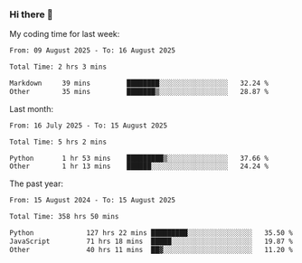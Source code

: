 ### Hi there 👋

My coding time for last week:

<!--START_SECTION:week-->

```txt
From: 09 August 2025 - To: 16 August 2025

Total Time: 2 hrs 3 mins

Markdown     39 mins         ████████░░░░░░░░░░░░░░░░░   32.24 %
Other        35 mins         ███████▒░░░░░░░░░░░░░░░░░   28.87 %
```

<!--END_SECTION:week-->

Last month:

<!--START_SECTION:month-->

```txt
From: 16 July 2025 - To: 15 August 2025

Total Time: 5 hrs 2 mins

Python       1 hr 53 mins    █████████▒░░░░░░░░░░░░░░░   37.66 %
Other        1 hr 13 mins    ██████░░░░░░░░░░░░░░░░░░░   24.24 %
```

<!--END_SECTION:month-->

The past year:

<!--START_SECTION:year-->

```txt
From: 15 August 2024 - To: 15 August 2025

Total Time: 358 hrs 50 mins

Python             127 hrs 22 mins █████████░░░░░░░░░░░░░░░░   35.50 %
JavaScript         71 hrs 18 mins  █████░░░░░░░░░░░░░░░░░░░░   19.87 %
Other              40 hrs 11 mins  ██▓░░░░░░░░░░░░░░░░░░░░░░   11.20 %
```

<!--END_SECTION:year-->
